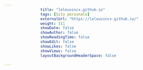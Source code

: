 ---
                title: "lelouvincx.github.io"
                tags: [Sito personale]
                externalUrl: "https://lelouvincx.github.io/"
                weight: 311
                showDate: false
                showAuthor: false
                showReadingTime: false
                showEdit: false
                showLikes: false
                showViews: false
                layoutBackgroundHeaderSpace: false
                ---

